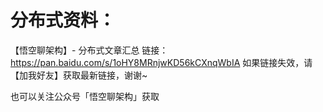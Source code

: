 # 分布式资料：

【悟空聊架构】- 分布式文章汇总
链接：https://pan.baidu.com/s/1oHY8MRnjwKD56kCXnqWbIA
如果链接失效，请【加我好友】获取最新链接，谢谢~

也可以关注公众号「悟空聊架构」获取

